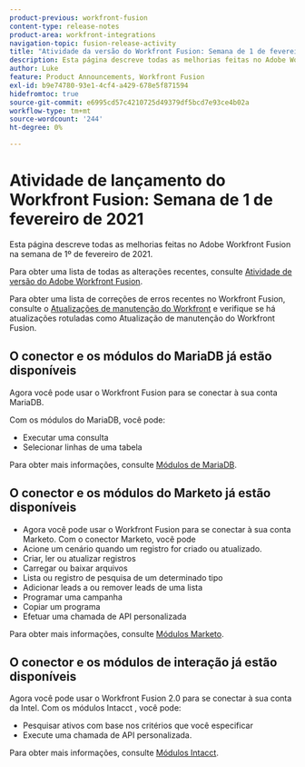 ```yaml
---
product-previous: workfront-fusion
content-type: release-notes
product-area: workfront-integrations
navigation-topic: fusion-release-activity
title: "Atividade da versão do Workfront Fusion: Semana de 1 de fevereiro de 2021"
description: Esta página descreve todas as melhorias feitas no Adobe Workfront Fusion na semana de 1º de fevereiro de 2021.
author: Luke
feature: Product Announcements, Workfront Fusion
exl-id: b9e74780-93e1-4cf4-a429-678e5f871594
hidefromtoc: true
source-git-commit: e6995cd57c4210725d49379df5bcd7e93ce4b02a
workflow-type: tm+mt
source-wordcount: '244'
ht-degree: 0%

---
```


# Atividade de lançamento do Workfront Fusion: Semana de 1 de fevereiro de 2021

Esta página descreve todas as melhorias feitas no Adobe Workfront Fusion na semana de 1º de fevereiro de 2021.

Para obter uma lista de todas as alterações recentes, consulte [Atividade de versão do Adobe Workfront Fusion](../../../product-announcements/product-releases/fusion-release-activity/fusion-release-activity.md).

Para obter uma lista de correções de erros recentes no Workfront Fusion, consulte o [Atualizações de manutenção do Workfront](https://experienceleague.adobe.com/docs/workfront-known-issues/releases/current-updates.html) e verifique se há atualizações rotuladas como Atualização de manutenção do Workfront Fusion.

<!--
<div data-mc-conditions="QuicksilverOrClassic.Draft mode">
<h2>Create and use templates in your Workfront Fusion scenarios</h2>
<p>To help you create scenarios with more speed and consistency, we've introduced Templates into Workfront Fusion. Now you can create templates for your common scenarios and share them with your team, or make them public for anyone in your organization to use. You can create these template from scratch, or you can create them from existing scenarios. You can even set up an in-template wizard that helps your users understand how to use the template.</p>
<p>For more information, see <a href="../../../workfront-fusion/scenarios/templates/fusion-templates.md" class="MCXref xref" xrefformat="{para}"> Scenario Templates</a>.</p>
</div>
-->

## O conector e os módulos do MariaDB já estão disponíveis

Agora você pode usar o Workfront Fusion para se conectar à sua conta MariaDB.

Com os módulos do MariaDB, você pode:

* Executar uma consulta
* Selecionar linhas de uma tabela

Para obter mais informações, consulte [Módulos de MariaDB](../../../workfront-fusion/apps-and-their-modules/mariadb-modules.md).

## O conector e os módulos do Marketo já estão disponíveis

* Agora você pode usar o Workfront Fusion para se conectar à sua conta Marketo. Com o conector Marketo, você pode
* Acione um cenário quando um registro for criado ou atualizado.
* Criar, ler ou atualizar registros
* Carregar ou baixar arquivos
* Lista ou registro de pesquisa de um determinado tipo
* Adicionar leads a ou remover leads de uma lista
* Programar uma campanha
* Copiar um programa
* Efetuar uma chamada de API personalizada

Para obter mais informações, consulte [Módulos Marketo](../../../workfront-fusion/apps-and-their-modules/marketo-modules.md).

## O conector e os módulos de interação já estão disponíveis

Agora você pode usar o Workfront Fusion 2.0 para se conectar à sua conta da Intel. Com os módulos Intacct , você pode:

* Pesquisar ativos com base nos critérios que você especificar
* Execute uma chamada de API personalizada.

Para obter mais informações, consulte [Módulos Intacct](../../../workfront-fusion/apps-and-their-modules/intacct-modules.md).
